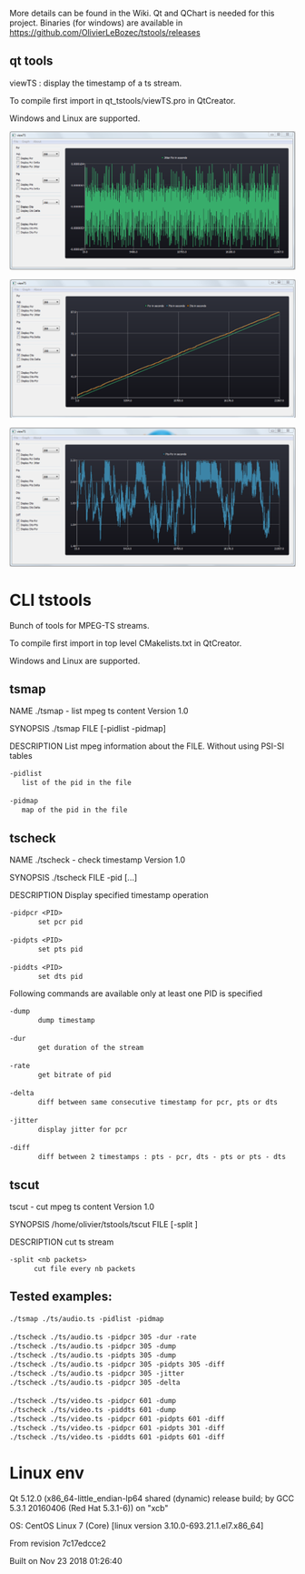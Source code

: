 More details can be found in the Wiki.
Qt and QChart is needed for this project.
Binaries (for windows) are available in https://github.com/OlivierLeBozec/tstools/releases

## qt tools
viewTS : display the timestamp of a ts stream.

To compile first import in qt_tstools/viewTS.pro in QtCreator.

Windows and Linux are supported.

![alt text](https://github.com/OlivierLeBozec/tstools/blob/master/screenshots/pcrjitter.png)

![alt text](https://github.com/OlivierLeBozec/tstools/blob/master/screenshots/pcrptsdts.png)

![alt text](https://github.com/OlivierLeBozec/tstools/blob/master/screenshots/ptspcr.png)

# CLI tstools
Bunch of tools for MPEG-TS streams.

To compile first import in top level CMakelists.txt in QtCreator.

Windows and Linux are supported.

## tsmap
NAME
    ./tsmap - list mpeg ts content
    Version 1.0

SYNOPSIS
    ./tsmap FILE [-pidlist -pidmap]

DESCRIPTION
    List mpeg information about the FILE. Without using PSI-SI tables

    -pidlist
       list of the pid in the file

    -pidmap
       map of the pid in the file

## tscheck
NAME
    ./tscheck - check timestamp
    Version 1.0

SYNOPSIS
    ./tscheck FILE -pid <PID> [...]

DESCRIPTION
    Display specified timestamp operation

    -pidpcr <PID>
           set pcr pid

    -pidpts <PID>
           set pts pid

    -piddts <PID>
           set dts pid

Following commands are available only at least one PID is specified

    -dump
           dump timestamp

    -dur
           get duration of the stream

    -rate
           get bitrate of pid

    -delta
           diff between same consecutive timestamp for pcr, pts or dts

    -jitter
           display jitter for pcr

    -diff
           diff between 2 timestamps : pts - pcr, dts - pts or pts - dts

## tscut
   tscut - cut mpeg ts content
   Version 1.0

SYNOPSIS
   /home/olivier/tstools/tscut FILE [-split <nb packet>]

DESCRIPTION
   cut ts stream

    -split <nb packets>
          cut file every nb packets

## Tested examples:
    ./tsmap ./ts/audio.ts -pidlist -pidmap

    ./tscheck ./ts/audio.ts -pidpcr 305 -dur -rate
    ./tscheck ./ts/audio.ts -pidpcr 305 -dump
    ./tscheck ./ts/audio.ts -pidpts 305 -dump
    ./tscheck ./ts/audio.ts -pidpcr 305 -pidpts 305 -diff
    ./tscheck ./ts/audio.ts -pidpcr 305 -jitter
    ./tscheck ./ts/audio.ts -pidpcr 305 -delta

    ./tscheck ./ts/video.ts -pidpcr 601 -dump
    ./tscheck ./ts/video.ts -piddts 601 -dump
    ./tscheck ./ts/video.ts -pidpcr 601 -pidpts 601 -diff
    ./tscheck ./ts/video.ts -pidpcr 601 -pidpts 301 -diff
    ./tscheck ./ts/video.ts -piddts 601 -pidpts 601 -diff

# Linux env
Qt 5.12.0 (x86_64-little_endian-lp64 shared (dynamic) release build; by GCC 5.3.1 20160406 (Red Hat 5.3.1-6)) on "xcb" 

OS: CentOS Linux 7 (Core) [linux version 3.10.0-693.21.1.el7.x86_64]

From revision 7c17edcce2

Built on Nov 23 2018 01:26:40
